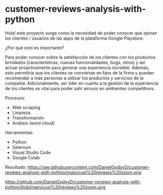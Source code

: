 # customer-reviews-analysis-with-python

Hola! este proyecto surge como la necesidad de poder conocer qué opinan los clientes / usuarios de las apps de la plataforma Google Playstore.

¿Por qué esto es importante?

Para poder conocer sobre la satisfacción de los clientes con los productos brindados (características, nuevas funcionalidades, bugs, otros) y así actuar proactivamente para generar una experiencia increible. Además, esto permitiría que los clientes se conviertan en fans de la firma y puedan recomendar a más personas a utilizar los productos y servicios de la compañía. Adicionalmente, ser líder en cuanto a la gestión de la experiencia de los clientes es vital para poder salir airosos en ambientes competitivos.

Procesos:
- Web scraping
- Limpieza
- Transformación
- Análisis (word cloud)

Herramientas:
- Python
- Selenium
- Visual Studio Code
- Google Colab
  
Resultado:
https://raw.githubusercontent.com/DanielGodoyD/customer-reviews-analysis-with-python/main/cust%20reviews%20zoom.png

https://github.com/DanielGodoyD/customer-reviews-analysis-with-python/blob/main/cust%20reviews%20zoom.png
